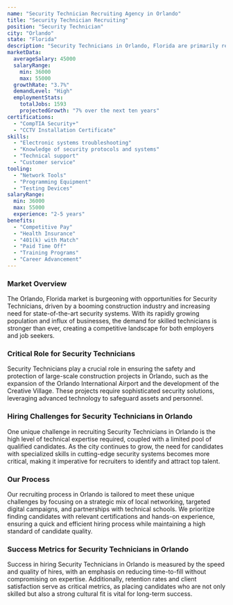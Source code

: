 ```yaml
---
name: "Security Technician Recruiting Agency in Orlando"
title: "Security Technician Recruiting"
position: "Security Technician"
city: "Orlando"
state: "Florida"
description: "Security Technicians in Orlando, Florida are primarily responsible for the installation, servicing, and troubleshooting of security systems."
marketData:
  averageSalary: 45000
  salaryRange:
    min: 36000
    max: 55000
  growthRate: "3.7%"
  demandLevel: "High"
  employmentStats:
    totalJobs: 1593
    projectedGrowth: "7% over the next ten years"
certifications:
  - "CompTIA Security+"
  - "CCTV Installation Certificate"
skills:
  - "Electronic systems troubleshooting"
  - "Knowledge of security protocols and systems"
  - "Technical support"
  - "Customer service"
tooling:
  - "Network Tools"
  - "Programming Equipment"
  - "Testing Devices"
salaryRange:
  min: 36000
  max: 55000
  experience: "2-5 years"
benefits:
  - "Competitive Pay"
  - "Health Insurance"
  - "401(k) with Match"
  - "Paid Time Off"
  - "Training Programs"
  - "Career Advancement"
---
```


### Market Overview
The Orlando, Florida market is burgeoning with opportunities for Security Technicians, driven by a booming construction industry and increasing need for state-of-the-art security systems. With its rapidly growing population and influx of businesses, the demand for skilled technicians is stronger than ever, creating a competitive landscape for both employers and job seekers.

### Critical Role for Security Technicians
Security Technicians play a crucial role in ensuring the safety and protection of large-scale construction projects in Orlando, such as the expansion of the Orlando International Airport and the development of the Creative Village. These projects require sophisticated security solutions, leveraging advanced technology to safeguard assets and personnel.

### Hiring Challenges for Security Technicians in Orlando
One unique challenge in recruiting Security Technicians in Orlando is the high level of technical expertise required, coupled with a limited pool of qualified candidates. As the city continues to grow, the need for candidates with specialized skills in cutting-edge security systems becomes more critical, making it imperative for recruiters to identify and attract top talent.

### Our Process
Our recruiting process in Orlando is tailored to meet these unique challenges by focusing on a strategic mix of local networking, targeted digital campaigns, and partnerships with technical schools. We prioritize finding candidates with relevant certifications and hands-on experience, ensuring a quick and efficient hiring process while maintaining a high standard of candidate quality.

### Success Metrics for Security Technicians in Orlando
Success in hiring Security Technicians in Orlando is measured by the speed and quality of hires, with an emphasis on reducing time-to-fill without compromising on expertise. Additionally, retention rates and client satisfaction serve as critical metrics, as placing candidates who are not only skilled but also a strong cultural fit is vital for long-term success.